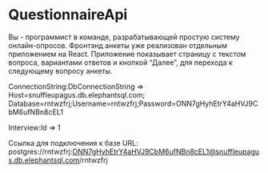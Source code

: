 # QuestionnaireApi
Вы - программист в команде, разрабатывающей простую систему онлайн-опросов.
Фронтэнд анкеты уже реализован отдельным приложением на React. Приложение
показывает страницу с текстом вопроса, вариантами ответов и кнопкой “Далее”, для
перехода к следующему вопросу анкеты.

ConnectionString:DbConnectionString => Host=snuffleupagus.db.elephantsql.com; Database=rntwzfrj;Username=rntwzfrj;Password=ONN7gHyhEtrY4aHVJ9CbM6ufNBn8cEL1


Interview:Id => 1

Ссылка для подключения к базе
URL: postgres://rntwzfrj:ONN7gHyhEtrY4aHVJ9CbM6ufNBn8cEL1@snuffleupagus.db.elephantsql.com/rntwzfrj
